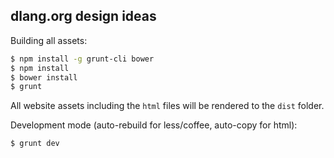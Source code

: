 ## dlang.org design ideas

Building all assets:

```sh
$ npm install -g grunt-cli bower
$ npm install
$ bower install
$ grunt
```

All website assets including the `html` files will be rendered to the `dist` folder.

Development mode (auto-rebuild for less/coffee, auto-copy for html):

```sh
$ grunt dev
```
